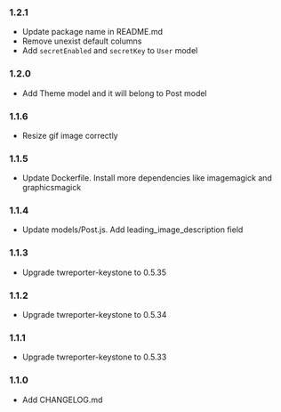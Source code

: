 ### 1.2.1
- Update package name in README.md
- Remove unexist default columns
- Add `secretEnabled` and `secretKey` to `User` model

### 1.2.0
- Add Theme model and it will belong to Post model

### 1.1.6
- Resize gif image correctly 

### 1.1.5
- Update Dockerfile. Install more dependencies like imagemagick and graphicsmagick

### 1.1.4
- Update models/Post.js. Add leading_image_description field

### 1.1.3
- Upgrade twreporter-keystone to 0.5.35 

### 1.1.2
- Upgrade twreporter-keystone to 0.5.34 

### 1.1.1
- Upgrade twreporter-keystone to 0.5.33 

### 1.1.0
- Add CHANGELOG.md
